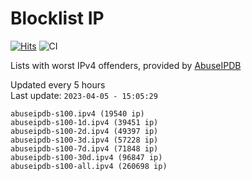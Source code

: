 # Blocklist IP

[![Hits](https://hits.seeyoufarm.com/api/count/incr/badge.svg?url=https%3A%2F%2Fgithub.com%2Fborestad%2Fblocklist-ip%2F&count_bg=%2379C83D&title_bg=%23555555&icon=&icon_color=%23E7E7E7&title=hits&edge_flat=false)](https://hits.seeyoufarm.com)  ![CI](https://img.shields.io/github/workflow/status/borestad/blocklist-ip/CI?style=flat-square)

Lists with worst IPv4 offenders, provided by [AbuseIPDB](https://www.abuseipdb.com/)

<!-- FOOTER-PLACEHOLDER -->
Updated every 5 hours<br>
Last update: `2023-04-05 - 15:05:29`
```
abuseipdb-s100.ipv4 (19540 ip)
abuseipdb-s100-1d.ipv4 (39451 ip)
abuseipdb-s100-2d.ipv4 (49397 ip)
abuseipdb-s100-3d.ipv4 (57228 ip)
abuseipdb-s100-7d.ipv4 (71848 ip)
abuseipdb-s100-30d.ipv4 (96847 ip)
abuseipdb-s100-all.ipv4 (260698 ip)
```
